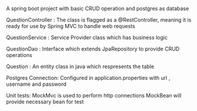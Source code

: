 A spring boot project with basic CRUD operation and postgres as database

QuestionController :
The class is flagged as a @RestController, meaning it is ready for use by Spring MVC to handle web requests

QuestionService : 
Service Provider class which has business logic

QuestionDao :
Interface which extends JpaRepository to provide CRUD operations

Question :
An entity class in java which respresents the table

Postgres Connection:
Configured in application.properties with url , username and password 

Unit tests:
MockMvc is used to perform http connections
MockBean will provide necessary bean for test 

